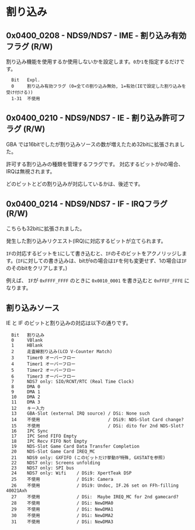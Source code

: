 # 割り込み

## 0x0400_0208 - NDS9/NDS7 - IME - 割り込み有効フラグ (R/W)

割り込み機能を使用するか使用しないかを設定します。`0`か`1`を指定するだけです。

```
  Bit   Expl.
  0     割り込み有効フラグ (0=全ての割り込み無効, 1=有効(IEで設定した割り込みを受け付ける))
  1-31  不使用
```

## 0x0400_0210 - NDS9/NDS7 - IE - 割り込み許可フラグ (R/W)

GBA では16bitでしたが割り込みソースの数が増えたため32bitに拡張されました。

許可する割り込みの種類を管理するフラグです。 対応するビットが`0`の場合、IRQは無視されます。

どのビットとどの割り込みが対応しているかは、後述です。

## 0x0400_0214 - NDS9/NDS7 - IF - IRQフラグ (R/W)

こちらも32bitに拡張されました。

発生した割り込みリクエスト(IRQ)に対応するビットが立てられます。

`IF`の対応するビットを`1`にして書き込むと、`IF`のそのビットをアクノリッジします。(`IF`に対しての書き込みは、bitが`0`の場合は`IF`を何も変更せず、1の場合は`IF`のそのbitをクリアします。)

例えば、 `IF`が `0xFFFF_FFFF` のときに `0x0010_0001` を書き込むと `0xFFEF_FFFE` になります。

## 割り込みソース

IE と IF のビットと割り込みの対応は以下の通りです。

```
  Bit   割り込み
  0     VBlank
  1     HBlank
  2     走査線割り込み(LCD V-Counter Match)
  3     Timer0 オーバーフロー
  4     Timer1 オーバーフロー
  5     Timer2 オーバーフロー
  6     Timer3 オーバーフロー
  7     NDS7 only: SIO/RCNT/RTC (Real Time Clock)
  8     DMA 0
  9     DMA 1
  10    DMA 2
  11    DMA 3
  12    キー入力
  13    GBA-Slot (external IRQ source) / DSi: None such
  14    不使用                          / DSi9: NDS-Slot Card change?
  15    不使用                          / DSi: dito for 2nd NDS-Slot?
  16    IPC Sync
  17    IPC Send FIFO Empty
  18    IPC Recv FIFO Not Empty
  19    NDS-Slot Game Card Data Transfer Completion
  20    NDS-Slot Game Card IREQ_MC
  21    NDS9 only: GXFIFO (このビットだけ挙動が特殊, GXSTATを参照)
  22    NDS7 only: Screens unfolding
  23    NDS7 only: SPI bus
  24    NDS7 only: Wifi    / DSi9: XpertTeak DSP
  25    不使用              / DSi9: Camera
  26    不使用              / DSi9: Undoc, IF.26 set on FFh-filling 40021Axh
  27    不使用              / DSi:  Maybe IREQ_MC for 2nd gamecard?
  28    不使用              / DSi: NewDMA0
  29    不使用              / DSi: NewDMA1
  30    不使用              / DSi: NewDMA2
  31    不使用              / DSi: NewDMA3
```

